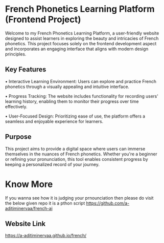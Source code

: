 # French Phonetics Learning Platform (Frontend Project)

Welcome to my French Phonetics Learning Platform, a user-friendly website designed to assist learners in exploring the beauty and intricacies of French phonetics. This project focuses solely on the frontend development aspect and incorporates an engaging interface that aligns with modern design principles.

## Key Features

•	Interactive Learning Environment: Users can explore and practice French phonetics through a visually appealing and intuitive interface.

•	Progress Tracking: The website includes functionality for recording users' learning history, enabling them to monitor their progress over time effectively.

•	User-Focused Design: Prioritizing ease of use, the platform offers a seamless and enjoyable experience for learners.

## Purpose
This project aims to provide a digital space where users can immerse themselves in the nuances of French phonetics. Whether you're a beginner or refining your pronunciation, this tool enables consistent progress by keeping a personalized record of your journey.

# Know More 
If you wanna see how it is judging your prnounciation then please do visit the below given repo
it is a pthon script
https://github.com/a-aditiminervaa/french-ai

## Website Link
https://a-aditiminervaa.github.io/french/
